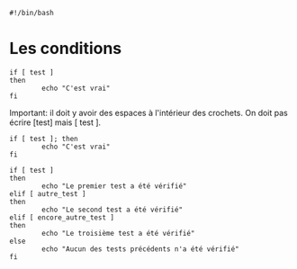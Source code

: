 <!-- TITLE: Bash - Scripts -->
<!-- SUBTITLE: A quick summary of Scripts -->


```batchfile
#!/bin/bash
```


# Les conditions

```batchfile
if [ test ]
then
        echo "C'est vrai"
fi
```

Important: il doit y avoir des espaces à l'intérieur des crochets. On doit pas écrire [test] mais [ test ].

```batchfile
if [ test ]; then
        echo "C'est vrai"
fi
```



```batchfile
if [ test ]
then
        echo "Le premier test a été vérifié"
elif [ autre_test ]
then
        echo "Le second test a été vérifié"
elif [ encore_autre_test ]
then
        echo "Le troisième test a été vérifié"
else
        echo "Aucun des tests précédents n'a été vérifié"
fi
```

